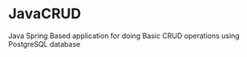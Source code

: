# JavaCRUD 
Java Spring Based application for doing Basic CRUD operations using PostgreSQL database 
